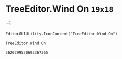 # TreeEditor.Wind On `19x18`
<img src="/img/TreeEditor.Wind%20On.png" width=19 height=18>

``` CSharp
EditorGUIUtility.IconContent("TreeEditor.Wind On")
```
```
TreeEditor.Wind On
```
```
5620299530693367365
```
